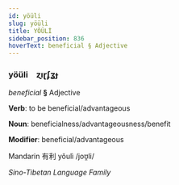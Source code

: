 ```yaml
---
id: yöüli
slug: yöüli
title: YÖÜLİ
sidebar_position: 836
hoverText: beneficial § Adjective
---
```


### yöüli&emsp;<span kind="abugida">ɀıɽʄʓɟ</span>

*beneficial* **§** Adjective

**Verb**: to be beneficial/advantageous

**Noun**: beneficialness/advantageousness/benefit

**Modifier**: beneficial/advantageous

Mandarin 有利 yǒulì /joʊ̯li/

*Sino-Tibetan Language Family*